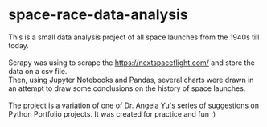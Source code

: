 # space-race-data-analysis

This is a small data analysis project of all space launches from the 1940s till today.<br><br>
Scrapy was using to scrape the https://nextspaceflight.com/ and store the data on a csv file.<br>
Then, using Jupyter Notebooks and Pandas, several charts were drawn in an attempt to draw some conclusions on the history of space launches.<br><br>
The project is a variation of one of Dr. Angela Yu's series of suggestions on Python Portfolio projects. It was created for practice and fun :)

